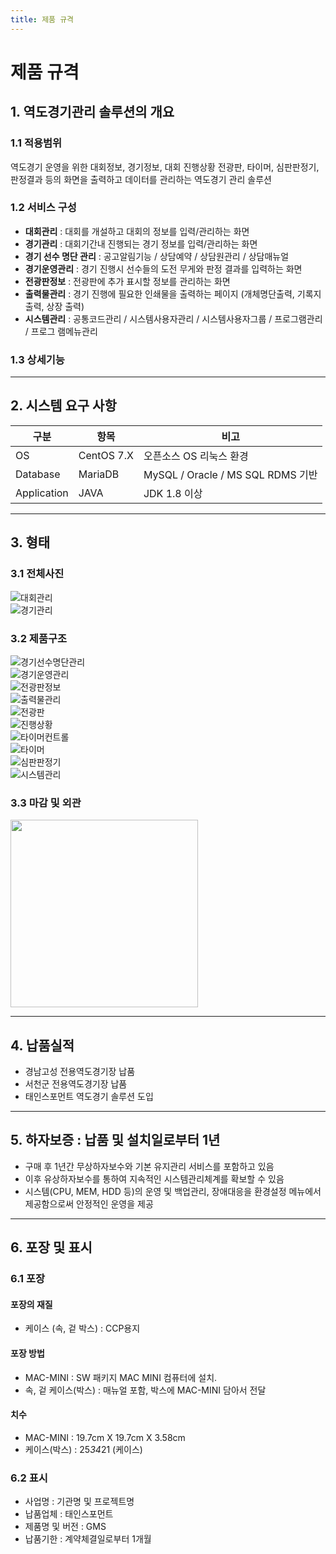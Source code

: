 ```yaml
---
title: 제품 규격
---
```


# 제품 규격

## 1. 역도경기관리 솔루션의 개요

### 1.1 적용범위
역도경기 운영을 위한 대회정보, 경기정보, 대회 진행상황 전광판, 타이머, 심판판정기, 판정결과 등의 화면을 출력하고 데이터를 관리하는 역도경기 관리 솔루션

### 1.2 서비스 구성
- **대회관리** : 대회를 개설하고 대회의 정보를 입력/관리하는 화면
- **경기관리** : 대회기간내 진행되는 경기 정보를 입력/관리하는 화면
- **경기 선수 명단 관리** : 공고알림기능 / 상담예약 / 상담원관리 / 상담매뉴얼
- **경기운영관리** : 경기 진행시 선수들의 도전 무게와 판정 결과를 입력하는 화면
- **전광판정보** : 전광판에 추가 표시할 정보를 관리하는 화면
- **출력물관리** : 경기 진행에 필요한 인쇄물을 출력하는 페이지 (개체명단출력, 기록지출력, 상장
출력)
- **시스템관리** : 공통코드관리 / 시스템사용자관리 / 시스템사용자그룹 / 프로그램관리 / 프로그
램메뉴관리

### 1.3 상세기능

---

## 2. 시스템 요구 사항
| 구분       | 항목        | 비고                              |
|------------|-------------|-----------------------------------|
| OS         | CentOS 7.X  | 오픈소스 OS 리눅스 환경            |
| Database   | MariaDB     | MySQL / Oracle / MS SQL RDMS 기반 |
| Application| JAVA        | JDK 1.8 이상                     |

---

## 3. 형태

### 3.1 전체사진

<div className="container">
  <div className="row">
    <div className="col col--6 padding-bottom--lg"><img src="/img/spec1.png" /><span>대회관리</span></div>
    <div className="col col--6 padding-bottom--lg"><img src="/img/spec2.png" /><span>경기관리</span></div>
  </div>
</div>

### 3.2 제품구조

<div className="container">
  <div className="row">
    <div className="col col--6 padding-bottom--lg"><img src="/img/spec3.png" /><span>경기선수명단관리</span></div>
    <div className="col col--6 padding-bottom--lg"><img src="/img/spec4.png" /><span>경기운영관리</span></div>
  </div>
  <div className="row">
    <div className="col col--6 padding-bottom--lg"><img src="/img/spec5.png" /><span>전광판정보</span></div>
    <div className="col col--6 padding-bottom--lg"><img src="/img/spec6.png" /><span>출력물관리</span></div>
  </div>
  <div className="row">
    <div className="col col--6 padding-bottom--lg"><img src="/img/spec7.png" /><span>전광판</span></div>
    <div className="col col--6 padding-bottom--lg"><img src="/img/spec8.png" /><span>진행상황</span></div>
  </div>
  <div className="row">
    <div className="col col--6 padding-bottom--lg"><img src="/img/spec9.png" /><span>타이머컨트롤</span></div>
    <div className="col col--6 padding-bottom--lg"><img src="/img/spec10.png" /><span>타이머</span></div>
  </div>
  <div className="row">
    <div className="col col--6 padding-bottom--lg"><img src="/img/spec11.png" /><span>심판판정기</span></div>
    <div className="col col--6 padding-bottom--lg"><img src="/img/spec12.png" /><span>시스템관리</span></div>
  </div>
</div>

### 3.3 마감 및 외관

<img src="/img/spec13.png" width="300px" />

---

## 4. 납품실적
- 경남고성 전용역도경기장 납품
- 서천군 전용역도경기장 납품
- 태인스포먼트 역도경기 솔루션 도입

---

## 5. 하자보증 : 납품 및 설치일로부터 1년
- 구매 후 1년간 무상하자보수와 기본 유지관리 서비스를 포함하고 있음
- 이후 유상하자보수를 통하여 지속적인 시스템관리체계를 확보할 수 있음
- 시스템(CPU, MEM, HDD 등)의 운영 및 백업관리, 장애대응을 환경설정 메뉴에서 제공함으로써 안정적인 운영을 제공

---

## 6. 포장 및 표시

### 6.1 포장

#### 포장의 재질
- 케이스 (속, 겉 박스) : CCP용지

#### 포장 방법
- MAC-MINI : SW 패키지 MAC MINI 컴퓨터에 설치.
- 속, 겉 케이스(박스) : 매뉴얼 포함, 박스에 MAC-MINI 담아서 전달

#### 치수
- MAC-MINI : 19.7cm X 19.7cm X 3.58cm
- 케이스(박스) : 25*34*21 (케이스)

### 6.2 표시
- 사업명 : 기관명 및 프로젝트명
- 납품업체 : 태인스포먼트
- 제품명 및 버전 : GMS
- 납품기한 : 계약체결일로부터 1개월
